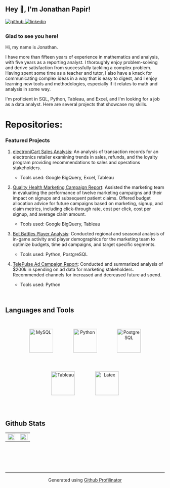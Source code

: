 ## Hey 👋, I'm Jonathan Papir!  
  

<a href="https://github.com/papir805" target="_blank">
<img src=https://img.shields.io/badge/github-%2324292e.svg?&style=for-the-badge&logo=github&logoColor=white alt=github style="margin-bottom: 5px;" />
</a>
<a href="https://www.linkedin.com/in/jonathan-papir/" target="_blank">
<img src=https://img.shields.io/badge/linkedin-%231E77B5.svg?&style=for-the-badge&logo=linkedin&logoColor=white alt=linkedin style="margin-bottom: 5px;" />
</a>  
  



### Glad to see you here!  
Hi, my name is Jonathan. 

I have more than fifteen years of experience in mathematics and analysis, with five years as a reporting analyst. I thoroughly enjoy problem-solving and derive satisfaction from successfully tackling a complex problem. Having spent some time as a teacher and tutor, I also have a knack for communicating complex ideas in a way that is easy to digest, and I enjoy learning new tools and methodologies, especially if it relates to math and analysis in some way.

I'm proficient in SQL, Python, Tableau, and Excel, and I'm looking for a job as a data analyst. Here are several projects that showcase my skills.


# Repositories:
### Featured Projects
1. [electroniCart Sales Analysis](https://github.com/papir805/ElectroniCart-Sales-Analysis): An analysis of transaction records for an electronics retailer examining trends in sales, refunds, and the loyalty program providing recommendations to sales and operations stakeholders.
    * Tools used: Google BigQuery, Excel, Tableau
2. [Quality Health Marketing Campaign Report](https://github.com/papir805/quality_health_analysis): Assisted the marketing team in evaluating the performance of twelve marketing campaigns and their impact on signups and subsequent patient claims.  Offered budget allocation advice for future campaigns based on marketing, signup, and claim metrics, including click-through rate, cost per click, cost per signup, and average claim amount.

    * Tools used: Google BigQuery, Tableau
3. [Bot Battles Player Analysis](https://github.com/papir805/bot_battles_player_analysis): Conducted regional and seasonal analysis of in-game activity and player demographics for the marketing team to optimize budgets, time ad campaigns, and target specific segments.
    * Tools used: Python, PostgreSQL
4. [TelePulse Ad Campaign Report](https://github.com/papir805/telepulse_ad_campaign_report): Conducted and summarized analysis of $200k in spending on ad data for marketing stakeholders. Recommended channels for increased and decreased future ad spend.
    * Tools used: Python

<!-- ### Python projects
1. [craigslist_web_scraper](https://github.com/papir805/craigslist_web_scraper) - An ETL web scraper that grabs prices of other math tutors, which I can use to compare my tutoring services against and better understand my competition in the market.
    * Important libraries used: `Requests`, `BeautifulSoup`, `Pandas`, `NumPy`, `Psycopg2`, `Sklearn`

2. [accounting_analysis](https://github.com/papir805/accounting_analysis) - An analysis of data from a Reddit survey on r/accounting that provided insight into the profession my wife was transitioning into, enabling her to tailor her job search accordingly.
    * Important libraries used: `Pandas`, `NumPy`, `Matplotlib`, `Seaborn`, `Sklearn`, `SciPy`, `Statsmodels`

3. [TV_advertising_campaign_report](https://github.com/papir805/ad_campaign_report) - This script cleans TV ad data, performs joins, and calculates important metrics, then generates and exports three reports as PDF files.  These reports were used to produce recommendations for TV networks where ad spending should be increased/decreased.
    * Important libraries used: `Pandas`, `NumPy`, `Matplotlib`, `Seaborn`

4. [acpuncture_scholarly_anaysis](https://github.com/papir805/acupuncture_scholarly_analysis) - A fun way to practice using Python libraries to implement statistical techniques that I teach in class, such as hypothesis testing, construction of confidence intervals, and linear regression.  The goal was to understand acupuncture treatments and their effects on hypertension.
    * Important libraries used: `Pandas`, `NumPy`, `SciPy`, `Statsmodels`, `Matplotlib`

5. [Pokémon_classification](https://github.com/papir805/pokemon_classification) - A k-Nearest Neighbor and Logistic Classifier that predict a binary response, whether a newly observed Pokémon would be legendary or not.  Both models achieved 92-94% testing accuracy.
    * Important libraries used: `Pandas`, `Sklearn`, `Statsmodels`, `Matplotlib`, `Seaborn`

6. [ISLR2e_Python](https://github.com/papir805/ISLR2) - The textbook <i>[Introduction to Statistical Learning](https://www.statlearning.com) </i>(ISLR) released a second edition in August 2021, with three new chapters that were not present in the first edition.  This project takes R code from the labs in these three chapters and ports it to Python and answers each chapters' exercises in Python too.
    * Important libraries used: `Pandas`, `NumPy`, `Sklearn`, `Statsmodels`, `Matplotlib`, `Tensorflow`/`Keras`, `Patsy`, `glmnet_python`
<br/>

### SQL projects
1. [Case Study: Mobile App Gaming Data](https://github.com/papir805/mobile_app_data_analysis)
This case study was given to me to determine whether there's any correlation between user attributes and user performance based on data from a mobile gaming company. The project is broken into three parts:
    * Loading and cleaning the data into a PostgreSQL database
    * Performing an exploratory data analysis
    * Using hypothesis testing and regression modeling to answer the question about correlation
<br/>

# Tableau:
1. [US_accounting_viz](https://public.tableau.com/app/profile/jonathan.papir/viz/us_accounting_viz/GenderStory) - A story about gender differences among male and female accountants using cleaned data from the r/accounting survey in the [accounting_analysis](https://github.com/papir805/accounting_analysis) mentioned above.

2. [National Tutoring Prices Dashboard](https://public.tableau.com/app/profile/jonathan.papir/viz/shared/4QQYYS4Z6) - An interactive dashboard, which can be used to understand tutoring prices at the national, regional, state, and local level, using data scraped from Craigslist in my [craigslist_web_scraper](https://github.com/papir805/craigslist_web_scraper).
<br/>

# PowerPoint Presentations:
1. [TV advertising campaign report](https://docs.google.com/presentation/d/1T-fGZ3Cf7lJvf4lJWJhyOq45gDOGqSKuG6wpV-fVQLo/edit?usp=sharing) - Presentation using two months worth of TV ad data that provides recommendations for which TV networks to increase/decrease ad spending on.
<br/>

  
   -->

<br/>  


<!-- ## Rapidfire  
<table><tr><td valign="top" width="50%">

- 🔭 I’m currently working on a question answering service for video game walkthroughs that utilizes the Langchain library in Python and large language models (LLMs).  
- 🧠 I'm currently learning Data Engineering through [#de-zoomcamp](https://github.com/DataTalksClub/data-engineering-zoomcamp).
    - Skills: 
        - docker 🐳
        - Google Cloud Platform (GCP) ☁️ 
        - Google BigQuery
        - PostgreSQL   
  

- ❓ Ask me about anything related to math!  I'm comfortable with anything from basic Algebra, all the way to Calculus and Statistics.  
  

- ⚡ Fun fact: I used to lead/manage a competitive Counter-Strike team throughout high school, with our greatest achievement being winning the CyberAthlete Amateur League Professional Division (CAL-P) in season XIII.  


</td><td valign="top" width="50%">

<div align="center">
<img src="https://rishavanand.github.io/static/images/greetings.gif" align="center" style="width: 100%" />
</div>  


</td></tr></table>  

<br/>   -->


## Languages and Tools  
<div align="center">  
<img style="margin: 30px" src="https://profilinator.rishav.dev/skills-assets/mysql-original-wordmark.svg" alt="MySQL" height="75" />  
<img style="margin: 30px" src="https://profilinator.rishav.dev/skills-assets/python-original.svg" alt="Python" height="75" />  
<img style="margin: 30px" src="https://profilinator.rishav.dev/skills-assets/postgresql-original-wordmark.svg" alt="PostgreSQL" height="75" />  
<img style="margin: 30px" src="https://profilinator.rishav.dev/skills-assets/tableau.svg" alt="Tableau" height="75" />  
<img style="margin: 30px" src="https://profilinator.rishav.dev/skills-assets/latex.png" alt="Latex" height="75" />  
</div>  

<br/>  


## Github Stats  
<table><tr><td valign="top" width="50%">

<img src="https://github-readme-stats.vercel.app/api?username=papir805&show_icons=true&count_private=true&hide_border=true" align="left" style="width: 100%" />

</td><td valign="top" width="50%">

<img src="https://github-readme-stats.vercel.app/api/top-langs/?username=papir805&hide_border=true&layout=compact" align="left" style="width: 100%" />

</td></tr></table>  

<br/>  


<br/>  

  

<br/>  


<br />

----
<div align="center">Generated using <a href="https://profilinator.rishav.dev/" target="_blank">Github Profilinator</a></div>
